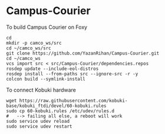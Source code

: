 # Campus-Courier

To build Campus Courier on Foxy

```
cd
mkdir -p camco_ws/src
cd ~/camco_ws/src
git clone https://github.com/YazanRihan/Campus-Courier.git
cd ~/camco_ws
vcs import src < src/Campus-Courier/dependencies.repos
rosdep update --include-eol-distros
rosdep install --from-paths src --ignore-src -r -y
colcon build --symlink-install
```

To connect Kobuki hardware
```
wget https://raw.githubusercontent.com/kobuki-base/kobuki_ftdi/devel/60-kobuki.rules
sudo cp 60-kobuki.rules /etc/udev/rules.d
#   --> failing all else, a reboot will work
sudo service udev reload
sudo service udev restart
```